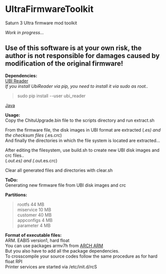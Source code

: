 

# UltraFirmwareToolkit

Saturn 3 Ultra firmware mod toolkit

*Work in progress...* 


## Use of this software is at your own risk, the author is not responsible for damages caused by modification of the original firmware!


**Dependencies:**<br/>
[UBI Reader](https://github.com/onekey-sec/ubi_reader)<br/>
*If you install UbiReader via pip, you need to install it via sudo as root..*
> sudo pip install --user ubi_reader

[Java](https://www.azul.com/downloads/?package=jdk#zulu)

**Usage:**<br/>
Copy the ChituUpgrade.bin file to the scripts directory and run extract.sh<br/>

From the firmware file, the disk images in UBI format are extracted (*.es) and the checksum files (*.es.crc) <br/>
And finally the directories in which the file system is located are extracted... <br/>

After editing the filesystem, use build.sh to create new UBI disk images and crc files..<br/>
(*.out.es) and (*.out.es.crc)<br/>

Clear all generated files and directories with clear.sh<br/>

**ToDo:**<br/>
Generating new firmware file from UBI disk images and crc<br/>

**Partitions:**<br/>
> rootfs 44 MB<br/>
> miservice 10 MB<br/>
> customer 40 MB<br/>
> appconfigs 4 MB<br/>
> parameter 4 MB<br/>

**Format of executable files:**<br/>
ARM. EABI5 version1, hard float<br/>
You can use packages armv7h from [ARCH ARM](https://archlinuxarm.org/packages)<br/>
But you also have to add all the package dependencies.<br/>
To crosscompile your source codes follow the same procedure as for hard float RPI<br/>
Printer services are started via /etc/init.d/rcS<br/>